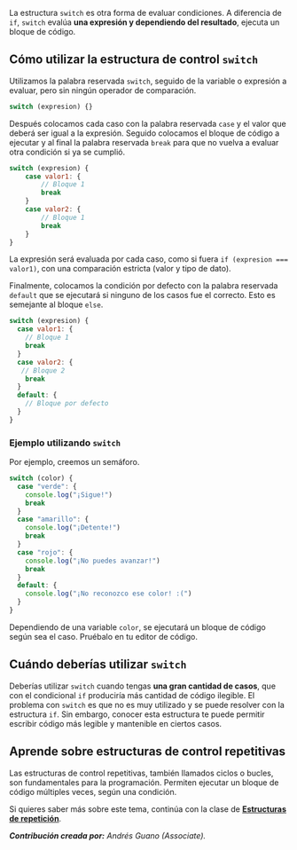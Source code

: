 La estructura `switch` es otra forma de evaluar condiciones. A diferencia de `if`, `switch` evalúa **una expresión y dependiendo del resultado**, ejecuta un bloque de código.

## Cómo utilizar la estructura de control `switch`

Utilizamos la palabra reservada `switch`, seguido de la variable o expresión a evaluar, pero sin ningún operador de comparación.

```js
switch (expresion) {}
```

Después colocamos cada caso con la palabra reservada `case` y el valor que deberá ser igual a la expresión. Seguido colocamos el bloque de código a ejecutar y al final la palabra reservada `break` para que no vuelva a evaluar otra condición si ya se cumplió.

```js
switch (expresion) {
    case valor1: {
        // Bloque 1
        break
    }
    case valor2: {
        // Bloque 1
        break
    }     
}
```

La expresión será evaluada por cada caso, como si fuera `if (expresion === valor1)`, con una comparación estricta (valor y tipo de dato).

Finalmente, colocamos la condición por defecto con la palabra reservada `default` que se ejecutará si ninguno de los casos fue el correcto. Esto es semejante al bloque `else`. 

```js
switch (expresion) {
  case valor1: {
    // Bloque 1
    break
  }
  case valor2: {
   // Bloque 2
    break
  }
  default: {
    // Bloque por defecto
  }
}
```

### Ejemplo utilizando `switch`
Por ejemplo, creemos un semáforo.

```js
switch (color) {
  case "verde": {
    console.log("¡Sigue!")
    break
  }
  case "amarillo": {
    console.log("¡Detente!")
    break
  }
  case "rojo": {
    console.log("¡No puedes avanzar!")
    break
  }
  default: {
    console.log("¡No reconozco ese color! :(")
  }
}
```

Dependiendo de una variable `color`, se ejecutará un bloque de código según sea el caso. Pruébalo en tu editor de código.

## Cuándo deberías utilizar `switch`

Deberías utilizar `switch` cuando tengas **una gran cantidad de casos**, que con el condicional `if` produciría más cantidad de código ilegible. El problema con `switch` es que no es muy utilizado y se puede resolver con la estructura `if`. Sin embargo, conocer esta estructura te puede permitir escribir código más legible y mantenible en ciertos casos.


## Aprende sobre estructuras de control repetitivas

Las estructuras de control repetitivas, también llamados ciclos o bucles, son fundamentales para la programación. Permiten ejecutar un bloque de código múltiples veces, según una condición.

Si quieres saber más sobre este tema, continúa con la clase de **[Estructuras de repetición](https://platzi.com/home/clases/10266-javascript/70344-loop-for/)**.

***Contribución creada por:** Andrés Guano (Associate).*

